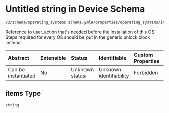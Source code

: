 # Untitled string in Device Schema

```txt
v3/schema/operating_systems.schema.yml#/properties/operating_systems/items/properties/prerequisites/items
```

Reference to user_action that's needed before the installation of this OS. Steps required for every OS should be put in the generic unlock block instead.

| Abstract            | Extensible | Status         | Identifiable            | Custom Properties | Additional Properties | Access Restrictions | Defined In                                                          |
| :------------------ | :--------- | :------------- | :---------------------- | :---------------- | :-------------------- | :------------------ | :------------------------------------------------------------------ |
| Can be instantiated | No         | Unknown status | Unknown identifiability | Forbidden         | Allowed               | none                | [device.schema.json*](../device.schema.json "open original schema") |

## items Type

`string`
